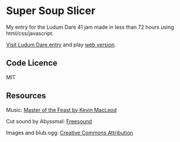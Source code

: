 # Super Soup Slicer

My entry for the Ludum Dare 41 jam made in less than 72 hours using html/css/javascript.

[Visit Ludum Dare entry](https://ldjam.com/events/ludum-dare/41/super-soup-slicer) and play  [web version](https://cwiep.itch.io/super-soup-slicer).

## Code Licence
MIT

## Resources
Music: [Master of the Feast by Kevin MacLeod](http://freemusicarchive.org/music/Kevin_MacLeod/Best_of_2014_1461/Master_of_the_Feast)

Cut sound by Abyssmal: [Freesound](https://freesound.org/people/Abyssmal/sounds/35213/)

Images and blub.ogg: [Creative Commons Attribution](https://creativecommons.org/licenses/by/3.0/)

